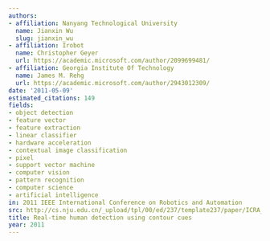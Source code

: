 ```yaml
---
authors:
- affiliation: Nanyang Technological University
  name: Jianxin Wu
  slug: jianxin_wu
- affiliation: Irobot
  name: Christopher Geyer
  url: https://academic.microsoft.com/author/2099699481/
- affiliation: Georgia Institute Of Technology
  name: James M. Rehg
  url: https://academic.microsoft.com/author/2943012309/
date: '2011-05-09'
estimated_citations: 149
fields:
- object detection
- feature vector
- feature extraction
- linear classifier
- hardware acceleration
- contextual image classification
- pixel
- support vector machine
- computer vision
- pattern recognition
- computer science
- artificial intelligence
in: 2011 IEEE International Conference on Robotics and Automation
src: http://cs.nju.edu.cn/_upload/tpl/00/ed/237/template237/paper/ICRA_final.pdf
title: Real-time human detection using contour cues
year: 2011
---
```

